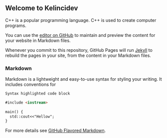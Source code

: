## Welcome to Kelincidev

C++ is a popular programming language.
C++ is used to create computer programs.

You can use the [editor on GitHub](https://github.com/SpiderCG/C/edit/master/README.md) to maintain and preview the content for your website in Markdown files.

Whenever you commit to this repository, GitHub Pages will run [Jekyll](https://jekyllrb.com/) to rebuild the pages in your site, from the content in your Markdown files.

### Markdown

Markdown is a lightweight and easy-to-use syntax for styling your writing. It includes conventions for

```markdown
Syntax highlighted code block

#include <iostream>
 
main() {
  std::cout<<"Hellow";
}

```

For more details see [GitHub Flavored Markdown](https://guides.github.com/features/mastering-markdown/).
